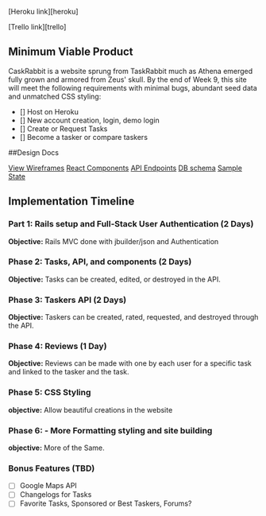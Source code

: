 [Heroku link][heroku]

[Trello link][trello]

## Minimum Viable Product
CaskRabbit is a website sprung from TaskRabbit much as Athena emerged fully grown and armored from
Zeus' skull. By the end of Week 9, this site will meet the following requirements with minimal bugs, abundant seed data and unmatched CSS styling:

- [] Host on Heroku
- [] New account creation, login, demo login
- [] Create or Request Tasks
- [] Become a tasker or compare taskers

##Design Docs

[View Wireframes](wireframes)
[React Components][components]
[API Endpoints][api-endpoints]
[DB schema][schema]
[Sample State][sample-state]

[Wireframes]: docs/wireframes
[Components]: component-hierarchy.md
[sample-state]: sample-state.md
[api-endpoints]: api-endpoints.md
[schema]: schema.md


## Implementation Timeline

### Part 1: Rails setup and Full-Stack User Authentication (2 Days)

**Objective:** Rails MVC done with jbuilder/json and Authentication

### Phase 2: Tasks, API, and components (2 Days)

**Objective:** Tasks can be created, edited, or destroyed in the API.

### Phase 3: Taskers API (2 Days)

**Objective:** Taskers can be created, rated, requested, and destroyed through the API.

### Phase 4: Reviews (1 Day)

**Objective:** Reviews can be made with one by each user for a specific task and linked to
the tasker and the task.

### Phase 5: CSS Styling

**objective:** Allow beautiful creations in the website

### Phase 6: - More Formatting styling and site building

**objective:** More of the Same.

### Bonus Features (TBD)
- [ ] Google Maps API
- [ ] Changelogs for Tasks
- [ ] Favorite Tasks, Sponsored or Best Taskers, Forums?
